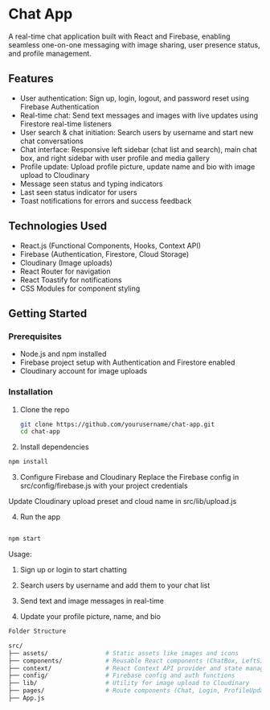 # Chat App

A real-time chat application built with React and Firebase, enabling seamless one-on-one messaging with image sharing, user presence status, and profile management.

## Features

- User authentication: Sign up, login, logout, and password reset using Firebase Authentication  
- Real-time chat: Send text messages and images with live updates using Firestore real-time listeners  
- User search & chat initiation: Search users by username and start new chat conversations  
- Chat interface: Responsive left sidebar (chat list and search), main chat box, and right sidebar with user profile and media gallery  
- Profile update: Upload profile picture, update name and bio with image upload to Cloudinary  
- Message seen status and typing indicators  
- Last seen status indicator for users  
- Toast notifications for errors and success feedback

## Technologies Used

- React.js (Functional Components, Hooks, Context API)  
- Firebase (Authentication, Firestore, Cloud Storage)  
- Cloudinary (Image uploads)  
- React Router for navigation  
- React Toastify for notifications  
- CSS Modules for component styling

## Getting Started

### Prerequisites

- Node.js and npm installed  
- Firebase project setup with Authentication and Firestore enabled  
- Cloudinary account for image uploads  

### Installation

1. Clone the repo  
   ```bash
   git clone https://github.com/yourusername/chat-app.git
   cd chat-app

2. Install dependencies
  ```bash
  npm install
```

3. Configure Firebase and Cloudinary
Replace the Firebase config in src/config/firebase.js with your project credentials

  Update Cloudinary upload preset and cloud name in src/lib/upload.js

4. Run the app

```bash

npm start
```
Usage:

1. Sign up or login to start chatting

2. Search users by username and add them to your chat list

3. Send text and image messages in real-time

4. Update your profile picture, name, and bio
```bash
Folder Structure

src/
├── assets/                # Static assets like images and icons
├── components/            # Reusable React components (ChatBox, LeftSidebar, RightSidebar)
├── context/               # React Context API provider and state management
├── config/                # Firebase config and auth functions
├── lib/                   # Utility for image upload to Cloudinary
├── pages/                 # Route components (Chat, Login, ProfileUpdate)
├── App.js         
